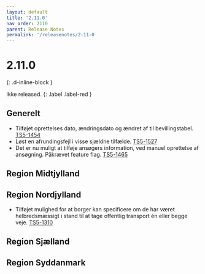 ```yaml
---
layout: default
title: '2.11.0'
nav_order: 2110
parent: Release Notes
permalink: '/releasenotes/2-11-0
---
```


# 2.11.0
{: .d-inline-block }

Ikke released. {: .label .label-red }

## Generelt
- Tilføjet oprettelses dato, ændringsdato og ændret af til bevillingstabel. [TS5-1454](https://sd.trifork.com/browse/TS5-1454)
- Løst en afrundingsfejl i visse sjældne tilfælde. [TS5-1527](https://sd.trifork.com/browse/TS5-1527)
- Det er nu muligt at tilføje ansøgers information, ved manuel oprettelse af ansøgning. Påkrævet feature flag. [TS5-1465](https://sd.trifork.com/browse/TS5-1465)

## Region Midtjylland

## Region Nordjylland
- Tilføjet mulighed for at borger kan specificere om de har været helbredsmæssigt i stand til at tage offentlig transport én eller begge veje. [TS5-1310](https://sd.trifork.com/browse/TS5-1310)

## Region Sjælland

## Region Syddanmark
